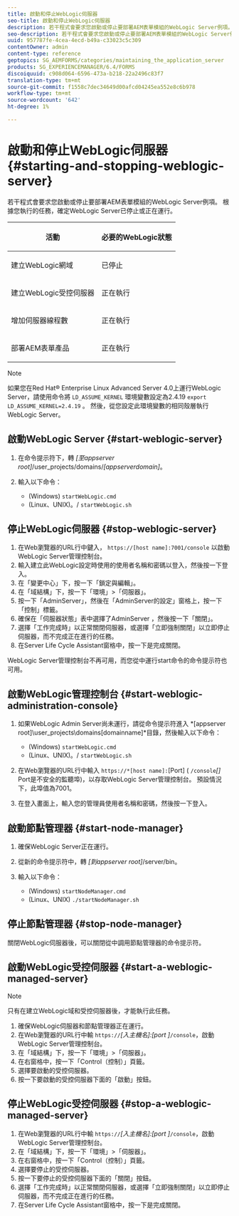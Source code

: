 ```yaml
---
title: 啟動和停止WebLogic伺服器
seo-title: 啟動和停止WebLogic伺服器
description: 若干程式會要求您啟動或停止要部署AEM表單模組的WebLogic Server例項。 本檔案說明如何啟動和停止WebLogic Server。
seo-description: 若干程式會要求您啟動或停止要部署AEM表單模組的WebLogic Server例項。 本檔案說明如何啟動和停止WebLogic Server。
uuid: 957787fe-4cea-4ecd-b49a-c33023c5c309
contentOwner: admin
content-type: reference
geptopics: SG_AEMFORMS/categories/maintaining_the_application_server
products: SG_EXPERIENCEMANAGER/6.4/FORMS
discoiquuid: c908d064-6596-473a-b218-22a2496c83f7
translation-type: tm+mt
source-git-commit: f1558c7dec34649d00afcd04245ea552e8c6b978
workflow-type: tm+mt
source-wordcount: '642'
ht-degree: 1%

---
```



# 啟動和停止WebLogic伺服器 {#starting-and-stopping-weblogic-server}

若干程式會要求您啟動或停止要部署AEM表單模組的WebLogic Server例項。 根據您執行的任務，確定WebLogic Server已停止或正在運行。

<table> 
 <thead> 
  <tr> 
   <th><p>活動</p></th> 
   <th><p>必要的WebLogic狀態</p></th> 
  </tr> 
 </thead> 
 <tbody>
  <tr> 
   <td><p>建立WebLogic網域</p></td> 
   <td><p>已停止</p></td> 
  </tr> 
  <tr> 
   <td><p>建立WebLogic受控伺服器</p></td> 
   <td><p>正在執行</p></td> 
  </tr> 
  <tr> 
   <td><p>增加伺服器線程數</p></td> 
   <td><p>正在執行</p></td> 
  </tr> 
  <tr> 
   <td><p>部署AEM表單產品</p></td> 
   <td><p>正在執行</p></td> 
  </tr> 
 </tbody> 
</table>

>[!NOTE]
>
>如果您在Red Hat® Enterprise Linux Advanced Server 4.0上運行WebLogic Server，請使用命令將 `LD_ASSUME_KERNEL` 環境變數設定為2.4.19 `export LD_ASSUME_KERNEL=2.4.19` 。 然後，從您設定此環境變數的相同殼層執行WebLogic Server。

## 啟動WebLogic Server {#start-weblogic-server}

1. 在命令提示符下，轉 *[至appserver root]*/user_projects/domains/*[appserverdomain]*。
1. 輸入以下命令：

   * (Windows) `startWebLogic.cmd`
   * (Linux、UNIX)。/ `startWebLogic.sh`

## 停止WebLogic伺服器 {#stop-weblogic-server}

1. 在Web瀏覽器的URL行中鍵入， `https://[host name]:7001/console` 以啟動WebLogic Server管理控制台。
1. 輸入建立此WebLogic設定時使用的使用者名稱和密碼以登入，然後按一下登入。
1. 在「變更中心」下，按一下「鎖定與編輯」。
1. 在「域結構」下，按一下「環境」>「伺服器」。
1. 按一下「AdminServer」，然後在「AdminServer的設定」窗格上，按一下「控制」標籤。
1. 確保在「伺服器狀態」表中選擇了AdminServer ，然後按一下「關閉」。
1. 選擇「工作完成時」以正常關閉伺服器，或選擇「立即強制關閉」以立即停止伺服器，而不完成正在進行的任務。
1. 在Server Life Cycle Assistant窗格中，按一下是完成關閉。

WebLogic Server管理控制台不再可用，而您從中運行start命令的命令提示符也可用。

## 啟動WebLogic管理控制台 {#start-weblogic-administration-console}

1. 如果WebLogic Admin Server尚未運行，請從命令提示符進入 *[appserver root]\user_projects\domains\[domainname]*目錄，然後輸入以下命令：

   * (Windows) `startWebLogic.cmd`
   * (Linux、UNIX)。/ `startWebLogic.sh`

1. 在Web瀏覽器的URL行中輸入 `https://*[host name]:`[Port] ( `/console`*[]* Port是不安全的監聽埠)，以存取WebLogic Server管理控制台。 預設情況下，此埠值為7001。
1. 在登入畫面上，輸入您的管理員使用者名稱和密碼，然後按一下登入。

## 啟動節點管理器 {#start-node-manager}

1. 確保WebLogic Server正在運行。
1. 從新的命令提示符中，轉 *[到appserver root]*/server/bin。
1. 輸入以下命令：

   * (Windows) `startNodeManager.cmd`
   * (Linux、UNIX) `./startNodeManager.sh`

## 停止節點管理器 {#stop-node-manager}

關閉WebLogic伺服器後，可以關閉從中調用節點管理器的命令提示符。

## 啟動WebLogic受控伺服器 {#start-a-weblogic-managed-server}

>[!NOTE]
>
>只有在建立WebLogic域和受控伺服器後，才能執行此任務。

1. 確保WebLogic伺服器和節點管理器正在運行。
1. 在Web瀏覽器的URL行中輸 `https://`*[入主機名]:[port ]*`/console`，啟動WebLogic Server管理控制台。
1. 在「域結構」下，按一下「環境」>「伺服器」。
1. 在右窗格中，按一下「Control（控制）」頁籤。
1. 選擇要啟動的受控伺服器。
1. 按一下要啟動的受控伺服器下面的「啟動」按鈕。

## 停止WebLogic受控伺服器 {#stop-a-weblogic-managed-server}

1. 在Web瀏覽器的URL行中輸 `https://`*[入主機名]:[port ]*`/console`，啟動WebLogic Server管理控制台。
1. 在「域結構」下，按一下「環境」>「伺服器」。
1. 在右窗格中，按一下「Control（控制）」頁籤。
1. 選擇要停止的受控伺服器。
1. 按一下要停止的受控伺服器下面的「關閉」按鈕。
1. 選擇「工作完成時」以正常關閉伺服器，或選擇「立即強制關閉」以立即停止伺服器，而不完成正在進行的任務。
1. 在Server Life Cycle Assistant窗格中，按一下是完成關閉。

